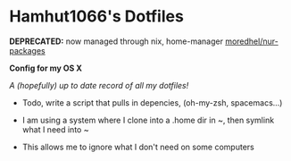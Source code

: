 Hamhut1066's Dotfiles
=====================

**DEPRECATED:** now managed through nix, home-manager [moredhel/nur-packages](https://github.com/moredhel/nur-packages)

__Config for my OS X__

_A (hopefully) up to date record of all my dotfiles!_

- Todo, write a script that pulls in depencies, (oh-my-zsh, spacemacs...)
- I am using a system where I clone into a .home dir in ~, then symlink what I need into ~


- This allows me to ignore what I don't need on some computers
